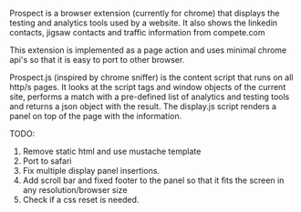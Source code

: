 Prospect is a browser extension (currently for chrome) that displays the testing and analytics tools used by a website. It also shows the linkedin contacts, jigsaw contacts and traffic information from compete.com

This extension is implemented as a page action and uses minimal chrome api's so that it is easy to port to other browser. 

Prospect.js (inspired by chrome sniffer) is the content script that runs on all http/s pages. It looks at the script tags and window objects of the current site, performs a match with a pre-defined list of analytics and testing tools and returns a json object with the result. The display.js script renders a panel on top of the page with the information. 

TODO:

1. Remove static html and use mustache template
2. Port to safari
3. Fix multiple display panel insertions. 
4. Add scroll bar and fixed footer to the panel so that it fits the screen in any resolution/browser size
5. Check if a css reset is needed.
